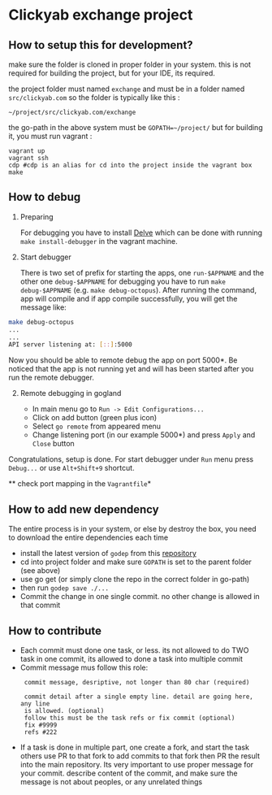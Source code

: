 # Clickyab exchange project

## How to setup this for development?

make sure the folder is cloned in proper folder in your system. this is
not required for building the project, but for your IDE, its required.

the project folder must named `exchange` and must be in a folder named `src/clickyab.com`
so the folder is typically like this :

`
~/project/src/clickyab.com/exchange
`

the go-path in the above system must be `GOPATH=~/project/` but for building it,
you must run vagrant :

```
vagrant up
vagrant ssh
cdp #cdp is an alias for cd into the project inside the vagrant box
make
```
## How to debug

1. Preparing

    For debugging you have to install [Delve](https://github.com/derekparker/delve) which can be
done with running ```make install-debugger``` in the vagrant machine.

2. Start debugger

    There is two set of prefix for starting the apps, one ```run-$APPNAME``` and the other one ```debug-$APPNAME```
for debugging you have to run ```make debug-$APPNAME``` (e.g. ```make debug-octopus```). After running the command, app will compile and 
if app compile successfully, you will get the message like:
```bash
make debug-octopus
...
...
API server listening at: [::]:5000
```
Now you should be able to remote debug the app on port 5000*. Be noticed that the app is not running yet and will has been started after you run the remote debugger.

2. Remote debugging in gogland

    + In main menu go to ```Run -> Edit Configurations...```
    + Click on add button (green plus icon)
    + Select ```go remote``` from appeared menu
    + Change listening port (in our example 5000*) and press ```Apply``` and ```Close``` button 
  
  Congratulations, setup is done. For start debugger under ```Run``` menu press ```Debug...``` or use ```Alt+Shift+9``` shortcut.       




** check port mapping in the ```Vagrantfile```*

## How to add new dependency

The entire process is in your system, or else by destroy the box, you need to download the
entire dependencies each time
 - install the latest version of `godep` from this [repository](https://github.com/tools/godep)
 - cd into project folder and make sure `GOPATH` is set to the parent folder (see above)
 - use go get (or simply clone the repo in the correct folder in go-path)
 - then run `godep save ./...`
 - Commit the change in one single commit. no other change is allowed in that commit


## How to contribute

 - Each commit must done one task, or less. its not allowed to do TWO task in one commit,
 its allowed to done a task into multiple commit
 - Commit message mus follow this role:
    ```
     commit message, desriptive, not longer than 80 char (required)

     commit detail after a single empty line. detail are going here, any line
     is allowed. (optional)
     follow this must be the task refs or fix commit (optional)
     fix #9999
     refs #222
    ```
 - If a task is done in multiple part, one create a fork, and start the task
 others use PR to that fork to add commits to that fork then PR the result into the
 main repository.
 Its very important to use proper message for your commit. describe content of the
 commit, and make sure the message is not about peoples, or any unrelated things

